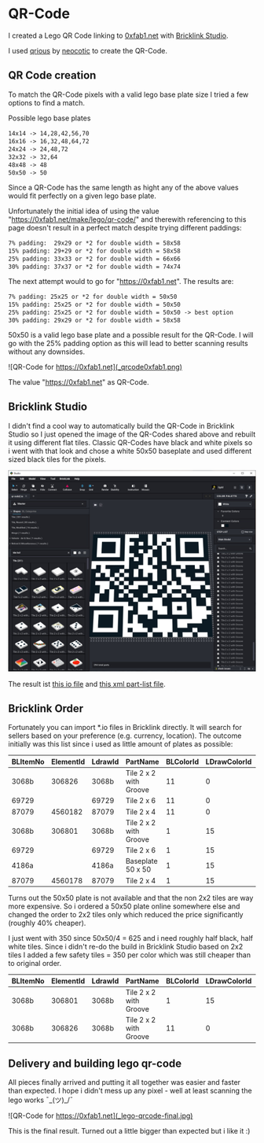 # QR-Code

I created a Lego QR Code linking to [0xfab1.net](https://0xfab1.net/ "https://0xfab1.net/") with [Bricklink Studio](https://www.bricklink.com/v3/studio/download.page "https://www.bricklink.com/v3/studio/download.page").

I used [qrious](https://github.com/neocotic/qrious "https://github.com/neocotic/qrious") by [neocotic](https://neocotic.dev/ "https://neocotic.dev/") to create the QR-Code.

## QR Code creation

To match the QR-Code pixels with a valid lego base plate size I tried a few options to find a match.

Possible lego base plates

```text
14x14 -> 14,28,42,56,70
16x16 -> 16,32,48,64,72
24x24 -> 24,48,72
32x32 -> 32,64
48x48 -> 48
50x50 -> 50
```

Since a QR-Code has the same length as hight any of the above values would fit perfectly on a given lego base plate.

Unfortunately the initial idea of using the value "https://0xfab1.net/make/lego/qr-code/" and therewith referencing to this page doesn't result in a perfect match despite trying different paddings:

```text
7% padding:  29x29 or *2 for double width = 58x58
15% padding: 29+29 or *2 for double width = 58x58
25% padding: 33x33 or *2 for double width = 66x66
30% padding: 37x37 or *2 for double width = 74x74
```

The next attempt would to go for "https://0xfab1.net". The results are:  

```text
7% padding: 25x25 or *2 for double width = 50x50
15% padding: 25x25 or *2 for double width = 50x50
25% padding: 25x25 or *2 for double width = 50x50 -> best option
30% padding: 29x29 or *2 for double width = 58x58
```

50x50 is a valid lego base plate and a possible result for the QR-Code. I will go with the 25% padding option as this will lead to better scanning results without any downsides.

![QR-Code for https://0xfab1.net](_qrcode0xfab1.png)

The value "https://0xfab1.net" as QR-Code.

## Bricklink Studio

I didn't find a cool way to automatically build the QR-Code in Bricklink Studio so I just opened the image of the QR-Codes shared above and rebuilt it using different flat tiles. Classic QR-Codes have black and white pixels so i went with that look and chose a white 50x50 baseplate and used different sized black tiles for the pixels.

[![bricklink studio](_qrcodestudiobricklink.jpg)](_qrcode.mp4 "title")

The result ist [this io file](_qrcode.io "qrcode.io") and [this xml part-list file](_QRcode.xml "QRcode.xml").

## Bricklink Order

Fortunately you can import *.io files in Bricklink directly. It will search for sellers based on your preference (e.g. currency, location). The outcome initially was this list since i used as little amount of plates as possible:

| BLItemNo | ElementId | LdrawId | PartName               | BLColorId | LDrawColorId | ColorName | ColorCategory | Qty | Weight |
|----------|-----------|---------|------------------------|-----------|--------------|-----------|---------------|-----|--------|
| 3068b    | 306826    | 3068b   | Tile 2 x 2 with Groove | 11        | 0            | Black     | Solid Colors  | 38  | 48     |
| 69729    |           | 69729   | Tile 2 x 6             | 11        | 0            | Black     | Solid Colors  | 76  | 135    |
| 87079    | 4560182   | 87079   | Tile 2 x 4             | 11        | 0            | Black     | Solid Colors  | 38  | 9      |
| 3068b    | 306801    | 3068b   | Tile 2 x 2 with Groove | 1         | 15           | White     | Solid Colors  | 48  | 48     |
| 69729    |           | 69729   | Tile 2 x 6             | 1         | 15           | White     | Solid Colors  | 49  | 135    |
| 4186a    |           | 4186a   | Baseplate 50 x 50      | 1         | 15           | White     | Solid Colors  | 1   | 235    |
| 87079    | 4560178   | 87079   | Tile 2 x 4             | 1         | 15           | White     | Solid Colors  | 44  | 9      |

Turns out the 50x50 plate is not available and that the non 2x2 tiles are way more expensive.
So i ordered a 50x50 plate online somewhere else and changed the order to 2x2 tiles only which reduced the price significantly (roughly 40% cheaper).

I just went with 350 since 50x50/4 = 625 and i need roughly half black, half white tiles.
Since i didn't re-do the build in Bricklink Studio based on 2x2 tiles I added a few safety tiles = 350 per color which was still cheaper than to original order.

| BLItemNo | ElementId | LdrawId | PartName               | BLColorId | LDrawColorId | ColorName | ColorCategory | Qty | Weight |
|----------|-----------|---------|------------------------|-----------|--------------|-----------|---------------|-----|--------|
| 3068b    | 306801    | 3068b   | Tile 2 x 2 with Groove | 1         | 15           | White     | Solid Colors  | 350 | 48     |
| 3068b    | 306826    | 3068b   | Tile 2 x 2 with Groove | 11        | 0            | Black     | Solid Colors  | 350 | 48     |

## Delivery and building lego qr-code

All pieces finally arrived and putting it all together was easier and faster than expected.
I hope i didn't mess up any pixel - well at least scanning the lego works ¯\_(ツ)_/¯

![QR-Code for https://0xfab1.net](_lego-qrcode-final.jpg)

This is the final result. Turned out a little bigger than expected but i like it :)
